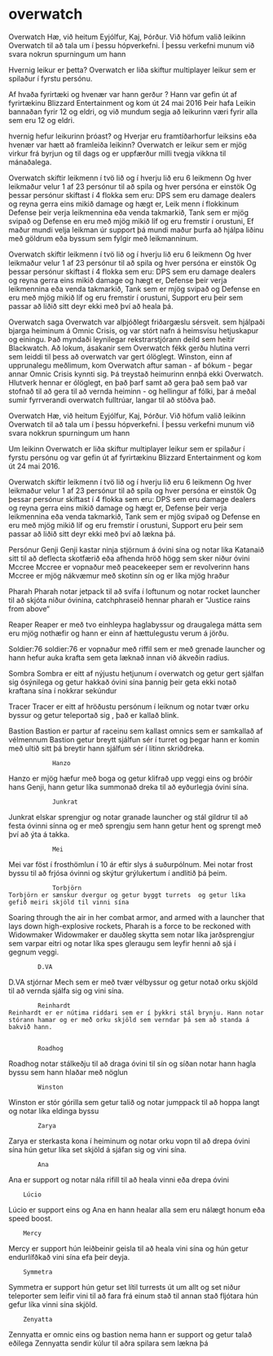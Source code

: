 # overwatch
Overwatch
Hæ, við heitum Eyjólfur, Kaj, Þórður.
Við höfum  valið leikinn Overwatch til að tala um í þessu hópverkefni.
Í þessu verkefni munum við  svara nokrun spurningum um hann

Hvernig leikur er þetta?
Overwatch er liða skiftur multiplayer leikur sem er spilaður í fyrstu persónu.

Af hvaða fyrirtæki og hvenær var hann gerður ? Hann var gefin út af fyrirtækinu Blizzard Entertainment og kom út 24 mai 2016 Þeir hafa Leikin bannaðan fyrir 12 og eldri, og við mundum segja að leikurinn væri fyrir alla sem eru 12 og eldri.

hvernig hefur leikurinn þróast? og Hverjar eru framtíðarhorfur leiksins eða hvenær var hætt að framleiða leikinn? Overwatch er leikur sem er mjög virkur frá byrjun og til dags og er uppfærður milli tvegja vikkna til mánaðalega.

Overwatch skiftir leikmenn í tvö lið og í hverju lið eru 6 leikmenn Og hver leikmaður velur 1 af 23 persónur til að spila og hver persóna er einstök Og þessar persónur skiftast í 4 flokka sem eru: DPS sem eru damage dealers og reyna gerra eins mikið damage og hægt er, Leik menn í flokkinum Defense þeir verja leikmennina eða venda takmarkið, Tank sem er mjög svipað og Defense en eru með mjög mikið líf og eru fremstir í orustuni, Ef maður mundi velja leikman úr support þá mundi maður þurfa að hjálpa liðinu með göldrum eða byssum sem fylgir með leikmanninum.

Overwatch skiftir leikmenn í tvö lið og í hverju lið eru 6 leikmenn
Og hver leikmaður velur 1 af 23 persónur til að spila og hver persóna er einstök
Og þessar persónur skiftast í 4 flokka sem eru:
DPS sem eru damage dealers og reyna gerra eins mikið damage og hægt er,
 Defense  þeir verja leikmennina eða venda takmarkið,
Tank sem er mjög svipað og Defense en eru með mjög mikið líf og eru fremstir í orustuni,
Support eru þeir sem passar að liðið sitt deyr ekki með því að heala þá.


Overwatch saga
Overwatch var alþjóðlegt friðargæslu sérsveit. sem hjálpaði bjarga heiminum á Omnic Crisis, og var stórt nafn á heimsvísu hetjuskapur og einingu. Það myndaði leynilegar rekstrarstjórann deild sem heitir Blackwatch. Að lokum, ásakanir sem Overwatch fékk gerðu hlutina verri sem leiddi til þess að overwatch var gert ólöglegt. Winston, einn af upprunalegu meðlimum, kom Overwatch aftur saman - af bókum - þegar annar Omnic Crisis kynnti sig. Þá treystað heimurinn ennþá ekki Overwatch. Hlutverk hennar er ólöglegt, en það þarf samt að gera það sem það var stofnað til að gera til að vernda heiminn - og hellingur af fólki, þar á meðal sumir fyrrverandi overwatch fulltrúar, langar til að stöðva það.

Overwatch
Hæ, við heitum Eyjólfur, Kaj, Þórður.
Við höfum  valið leikinn Overwatch til að tala um í þessu hópverkefni.
Í þessu verkefni munum við  svara nokkrun spurningum um hann



Um leikinn
Overwatch er liða skiftur multiplayer leikur sem er spilaður í fyrstu persónu og var gefin út af fyrirtækinu Blizzard Entertainment og kom út 24 mai 2016.

Overwatch skiftir leikmenn í tvö lið og í hverju lið eru 6 leikmenn
Og hver leikmaður velur 1 af 23 persónur til að spila og hver persóna er einstök
Og þessar persónur skiftast í 4 flokka sem eru:
DPS sem eru damage dealers og reyna gerra eins mikið damage og hægt er,
 Defense  þeir verja leikmennina eða venda takmarkið,
Tank sem er mjög svipað og Defense en eru með mjög mikið líf og eru fremstir í orustuni,
Support eru þeir sem passar að liðið sitt deyr ekki með því að lækna þá.





Persónur
Genji
Genji kastar ninja stjörnum á óvini sína og notar lika Katanaið sitt til að deflecta skotfærið eða afhenda hröð högg sem sker niður óvini
Mccree
Mccree er vopnaður með peacekeeper sem er revolverinn hans Mccree er mjög nákvæmur með skotinn sín og er líka mjög hraður


Pharah
Pharah notar jetpack til að svífa í loftunum og notar rocket launcher til að skjóta niður óvinina, catchphraseið hennar pharah er "Justice rains from above“


Reaper
Reaper er með tvo einhleypa haglabyssur og draugalega mátta sem eru mjög nothæfir og hann er einn af hættulegustu verum á jörðu. 




Soldier:76
soldier:76 er vopnaður með riffil sem er með grenade launcher og hann hefur auka krafta sem geta læknað innan við ákveðin radíus.


Sombra
Sombra er eitt af nýjustu hetjunum í overwatch og getur gert sjálfan sig ósýnilega og getur hakkað óvini sína þannig þeir geta ekki notað kraftana sína í nokkrar sekúndur


Tracer
Tracer er eitt af hröðustu persónum í leiknum og notar tvær orku byssur og getur teleportað sig , það er kallað blink.


Bastion
Bastion er partur af raceinu sem kallast omnics sem er samkallað af vélmennum
Bastion getur breytt sjálfun sér í turret og þegar hann er komin með ultið sitt þá breytir hann sjálfum sér í lítinn skriðdreka.

                          


				Hanzo
Hanzo er mjög hæfur með boga og getur klifrað upp veggi eins og bróðir hans Genji, hann getur líka summonað dreka til að eyðurlegja óvini sína. 



				Junkrat
Junkrat elskar sprengjur og notar granade launcher og stál gildrur til að festa óvinni sínna og er með sprengju sem hann getur hent og sprengt með því að ýta á takka.


				Mei
Mei var föst í frosthömlun í 10 ár eftir slys á suðurpólnum. Mei notar frost byssu til að frjósa óvinni og skýtur grýlukertum í andlitið þá þeim.



	
				Torbjörn
	Torbjörn er sænskur dvergur og getur byggt turrets	og getur líka gefið meiri skjöld til vinni sína			



Soaring through the air in her combat armor, and armed with a launcher that lays down high-explosive rockets, Pharah is a force to be reckoned with
											Widowmaker
Widowmaker er dauðleg skytta sem notar líka jarðsprengjur sem varpar eitri og notar líka spes gleraugu sem leyfir henni að sjá í gegnum veggi.


			D.VA
D.VA stjórnar Mech sem er með tvær vélbyssur og getur notað orku skjöld til að vernda sjálfa sig og vini sína.


			Reinhardt
	Reinhardt er er nútima riddari sem er í þykkri stál brynju. Hann notar stórann hamar og er með orku skjöld sem verndar þá sem að standa á bakvið hann. 
	

			Roadhog
Roadhog notar stálkeðju til að draga óvini til sín og síðan notar hann hagla byssu sem hann hlaðar með nöglun

			Winston
Winston er stór górilla sem getur talið og notar jumppack til að hoppa langt og notar líka eldinga byssu


			Zarya
Zarya er sterkasta kona í heiminum og notar orku vopn til að drepa óvini sína hún getur líka set skjöld á sjáfan sig og vini sína.


			Ana
Ana er support og notar nála rifill til að heala vinni eða drepa óvini


		Lúcio
Lúcio er support eins og Ana en hann healar alla sem eru nálægt honum eða speed boost.


		Mercy
Mercy er support hún leiðbeinir geisla til að heala vini sína og hún getur endurlífðkað vini sína efa þeir deyja.

		Symmetra
Symmetra er support hún getur set lítil turrests út um allt og set niður teleporter sem leifir vini til að fara frá einum stað til annan stað fljótara hún gefur líka vinni sína skjöld.


		Zenyatta
Zennyatta er omnic eins og bastion nema hann er support og getur talað eðilega Zennyatta sendir kúlur til aðra spilara sem lækna þá



